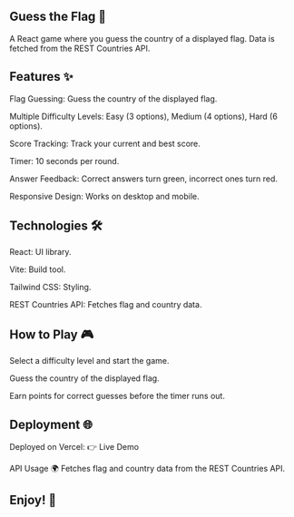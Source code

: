 ## Guess the Flag 🚩

A React game where you guess the country of a displayed flag. Data is fetched from the REST Countries API.

## Features ✨

Flag Guessing: Guess the country of the displayed flag.

Multiple Difficulty Levels: Easy (3 options), Medium (4 options), Hard (6 options).

Score Tracking: Track your current and best score.

Timer: 10 seconds per round.

Answer Feedback: Correct answers turn green, incorrect ones turn red.

Responsive Design: Works on desktop and mobile.

## Technologies 🛠️

React: UI library.

Vite: Build tool.

Tailwind CSS: Styling.

REST Countries API: Fetches flag and country data.

## How to Play 🎮

Select a difficulty level and start the game.

Guess the country of the displayed flag.

Earn points for correct guesses before the timer runs out.

## Deployment 🌐

Deployed on Vercel:
👉 Live Demo

API Usage 🌍
Fetches flag and country data from the REST Countries API.

## Enjoy! 🚩
